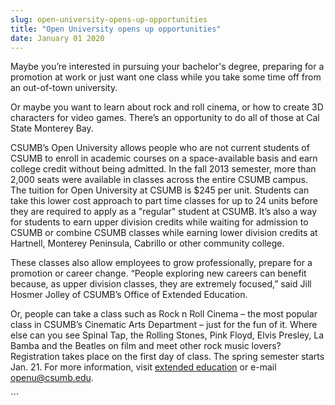 ```yaml
---
slug: open-university-opens-up-opportunities
title: "Open University opens up opportunities"
date: January 01 2020
---
```


 
<p>
  Maybe you’re interested in pursuing your bachelor's degree, preparing for a
  promotion at work or just want one class while you take some time off from an
  out-of-town university.
</p>
<p>
  Or maybe you want to learn about rock and roll cinema, or how to create 3D
  characters for video games. There’s an opportunity to do all of those at Cal
  State Monterey Bay.
</p>
<p>
  CSUMB’s Open University allows people who are not current students of CSUMB to
  enroll in academic courses on a space-available basis and earn college credit
  without being admitted. In the fall 2013 semester, more than 2,000 seats were
  available in classes across the entire CSUMB campus. The tuition for Open
  University at CSUMB is $245 per unit. Students can take this lower cost
  approach to part time classes for up to 24 units before they are required to
  apply as a "regular" student at CSUMB. It’s also a way for students to earn
  upper division credits while waiting for admission to CSUMB or combine CSUMB
  classes while earning lower division credits at Hartnell, Monterey Peninsula,
  Cabrillo or other community college.
</p>
<p>
  These classes also allow employees to grow professionally, prepare for a
  promotion or career change. “People exploring new careers can benefit because,
  as upper division classes, they are extremely focused,” said Jill Hosmer
  Jolley of CSUMB’s Office of Extended Education.
</p>
<p>
  Or, people can take a class such as Rock n Roll Cinema – the most popular
  class in CSUMB’s Cinematic Arts Department – just for the fun of it. Where
  else can you see Spinal Tap, the Rolling Stones, Pink Floyd, Elvis Presley, La
  Bamba and the Beatles on film and meet other rock music lovers? Registration
  takes place on the first day of class. The spring semester starts Jan. 21. For
  more information, visit
  <a href="https://extended.csumb.edu">extended education</a> or e-mail
  <a
    href="&#109;&#x61;&#105;&#x6c;&#x74;&#111;&#x3a;&#111;&#112;&#x65;&#110;&#x75;&#64;&#99;&#x73;&#117;&#x6d;b&#46;&#x65;&#100;&#x75;"
    >openu@csumb.edu</a
  >.
</p>
```
